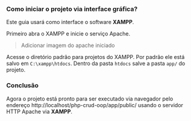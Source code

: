 ### Como iniciar o projeto via interface gráfica?

Este guia usará como interface o software **XAMPP**.

Primeiro abra o XAMPP e inicie o serviço Apache.

> Adicionar imagem do apache iniciado

Acesse o diretório padrão para projetos do XAMPP. Por padrão ele está salvo em `C:\xampp\htdocs`. Dentro da pasta `htdocs` salve a pasta `app/` do projeto.

### Conclusão

Agora o projeto está pronto para ser executado via navegador pelo endereço http://localhost/php-crud-oop/app/public/ usando o servidor HTTP Apache via **XAMPP**.